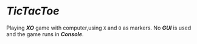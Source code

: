 # ***TicTacToe***
Playing ***XO*** game with computer,using `X` and `O` as markers.
No ***GUI*** is used and the game runs in ***Console***.
